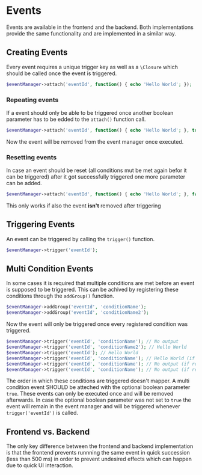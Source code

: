 # Events

Events are available in the frontend and the backend. Both implementations provide the same functionality and are implemented in a similar way.

## Creating Events

Every event requires a unique trigger key as well as a `\Closure` which should be called once the event is triggered.

```php
$eventManager->attach('eventId', function() { echo 'Hello World'; });
```

### Repeating events

If a event should only be able to be triggered once another boolean parameter has to be edded to the `attach()` function call. 

```php
$eventManager->attach('eventId', function() { echo 'Hello World'; }, true);
```

Now the event will be removed from the event manager once executed. 

### Resetting events

In case an event should be reset (all conditions mut be met again befor it can be triggered) after it got successfully triggered  one more parameter can be added.

```php
$eventManager->attach('eventId', function() { echo 'Hello World'; }, false, true);
```

This only works if also the event **isn't** removed after triggering

## Triggering Events

An event can be triggered by calling the `trigger()` function.

```php
$eventManager->trigger('eventId');
```

## Multi Condition Events

In some cases it is required that multiple conditions are met before an event is supposed to be triggered. This can be achived by registering these conditions through the `addGroup()` function.

```php
$eventManager->addGroup('eventId', 'conditionName');
$eventManager->addGroup('eventId', 'conditionName2');
```

Now the event will only be triggered once every registered condition was triggered.

```php
$eventManager->trigger('eventId', 'conditionName'); // No output
$eventManager->trigger('eventId', 'conditionName2'); // Hello World
$eventManager->trigger('eventId'); // Hello World
$eventManager->trigger('eventId', 'conditionName'); // Hello World (if remove = false && reset = false)
$eventManager->trigger('eventId', 'conditionName'); // No output (if remove = false && reset = true)
$eventManager->trigger('eventId', 'conditionName'); // No output (if remove = true)
```

The order in which these conditions are triggered doesn't mapper. A multi condition event SHOULD be atteched with the optional boolean parameter `true`. These events can only be executed once and will be removed afterwards. In case the optional boolean parameter was not set to `true` the event will remain in the event manager and will be triggered whenever `trigger('eventId')` is called.

## Frontend vs. Backend

The only key difference between the frontend and backend implementation is that the frontend prevents runnning the same event in quick succession (less than 500 ms) in order to prevent undesired effects which can happen due to quick UI interaction.

